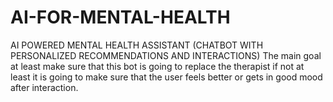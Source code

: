 # AI-FOR-MENTAL-HEALTH
AI POWERED MENTAL HEALTH ASSISTANT (CHATBOT WITH PERSONALIZED RECOMMENDATIONS AND INTERACTIONS)
The main goal at least make sure that this bot is going to replace the therapist 
if not at least it is going to make sure that the user feels better or gets in good mood after interaction.
